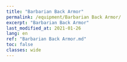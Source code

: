 ```yaml
---
title: "Barbarian Back Armor"
permalink: /equipment/Barbarian Back Armor/
excerpt: "Barbarian Back Armor"
last_modified_at: 2021-01-26
lang: en
ref: "Barbarian Back Armor.md"
toc: false
classes: wide
---
```


